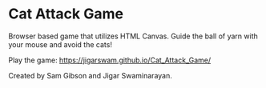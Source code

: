 # Cat Attack Game
Browser based game that utilizes HTML Canvas. Guide the ball of yarn with your mouse and avoid the cats!

Play the game: https://jigarswam.github.io/Cat_Attack_Game/

Created by Sam Gibson and Jigar Swaminarayan.
